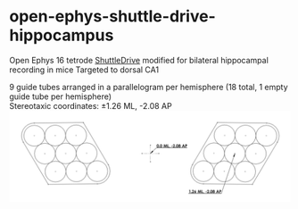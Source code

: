 # open-ephys-shuttle-drive-hippocampus
Open Ephys 16 tetrode <a href="https://github.com/open-ephys/shuttle-drive">ShuttleDrive</a> modified for bilateral hippocampal recording in mice
Targeted to dorsal CA1


9 guide tubes arranged in a parallelogram per hemisphere (18 total, 1 empty guide tube per hemisphere) <br>
Stereotaxic coordinates: ±1.26 ML, -2.08 AP
![Image of guide tube layout](https://github.com/ckwalters/open-ephys-shuttle-drive-hippocampus/blob/master/reference/guidetube_layout.png)
